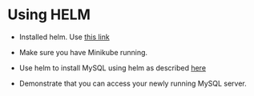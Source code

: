 # Using HELM

* Installed helm. Use [this link](https://helm.sh/docs/intro/install/)

* Make sure you have Minikube running.

* Use helm to install MySQL using helm as described [here](https://bitnami.com/stack/mysql/helm)

* Demonstrate that you can access your newly running MySQL server.
